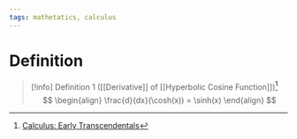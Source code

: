 ```yaml
---
tags: mathetatics, calculus
---
```


# Definition

> [!info] Definition 1 ([[Derivative]] of [[Hyperbolic Cosine Function]])[^1]
> $$
> \begin{align}
> \frac{d}{dx}(\cosh(x)) = \sinh(x)
> \end{align}
> $$

[^1]: [Calculus: Early Transcendentals](zotero://open-pdf/library/items/EEFDQ9Y5?page=293)